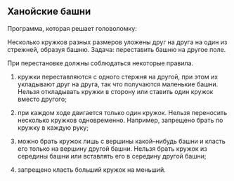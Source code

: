 ## Ханойские башни
Программа, которая решает головоломку:

Несколько кружков разных размеров уложены друг на друга на один из стрежней, образуя башню. Задача: переставить башню на другое поле.

При перестановке должны соблюдаться некоторые правила.

1) кружки переставляются с одного стержня на другой, при этом их укладывают друг на друга, так что получаются маленькие башни. Нельзя откладывать кружки в сторону или ставить один кружок вместо другого;

2) при каждом ходе двигается только один кружок. Нельзя переносить несколько кружков одновременно. Например, запрещено брать по кружку в каждую руку;

3) можно брать кружок лишь с вершины какой–нибудь башни и класть его только на вершину другой башни. Нельзя брать кружок из середины башни или вставлять его в середину другой башни;

4) запрещено класть больший кружок на меньший.
